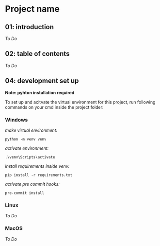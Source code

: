 # Project name

## 01: introduction

_To Do_

## 02: table of contents
_To Do_


##  04: development set up

**Note: pyhton installation required**

To set up and acitvate the virtual environment for this project, run following commands on your cmd inside the project folder:

### Windows
_make virtual environment:_
```
python -m venv venv
```

_activate environment:_
```
.\venv\Scripts\activate
```

_install requirements inside venv:_
```
pip install -r requirements.txt
```

_activate pre commit hooks:_
```
pre-commit install
```


### Linux
_To Do_


### MacOS
_To Do_
